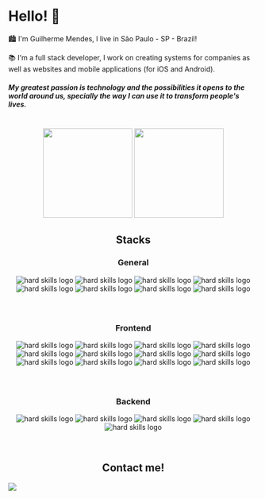 <div>
    <h1> Hello! 👋 </h1>
</div>

<p>🏙 I'm Guilherme Mendes, I live in São Paulo - SP - Brazil!</p>
<p>📚 I'm a full stack developer, I work on creating systems for companies as well as websites and mobile applications (for iOS and Android).</p>

<h5>
   My greatest passion is technology and the possibilities it opens to the world around us, specially the way I can
   use it to transform people's lives.
</h5>
&nbsp;

<div align="center">
   <img height="180em"
        src="https://github-readme-stats.vercel.app/api?username=Guiilhermendes&show_icons=true&theme=tokyonight" />
   <img height="180em"
       src="https://github-readme-stats.vercel.app/api/top-langs/?username=Guiilhermendes&layout=compact&theme=tokyonight&langs_count=7" />
</div>

<h2 style="text-align:center">Stacks</h2>

<h3 style="text-align:center">General</h2>
    <div align="center"
            style="text-align:center;margin-bottom:40px;padding-bottom:20px;border-bottom: 1px solid #FFF8">
            <img src="https://img.shields.io/badge/Git-101010?style=for-the-badge&logo=git&logoColor=F05032"
                alt='hard skills logo' />
            <img src="https://img.shields.io/badge/JavaScript-101010?style=for-the-badge&logo=javascript&logoColor=F7DF1E"
                alt='hard skills logo' />
            <img src="https://img.shields.io/badge/TypeScript-101010?style=for-the-badge&logo=typescript&logoColor=3178C6"
                alt='hard skills logo' />
            <img src="https://img.shields.io/badge/Python-101010?style=for-the-badge&logo=python&logoColor=ffdd54"
                alt='hard skills logo' />
            <img src="https://img.shields.io/badge/Vite-101010?style=for-the-badge&logo=vite&logoColor=54b9ff"
                alt='hard skills logo' />
            <img src="https://img.shields.io/badge/MongoDB-101010?style=for-the-badge&logo=mongodb&logoColor=2300ADD8"
                alt='hard skills logo' />
            <img src="https://img.shields.io/badge/Prisma-101010?style=for-the-badge&logo=prisma&logoColor=white"
                alt='hard skills logo' />
            <img src="https://img.shields.io/badge/AWS-101010?style=for-the-badge&logo=amazon&logoColor=2300ADD8"
                alt='hard skills logo' />
        </div>

<h3 style="text-align:center">Frontend</h2>
            <div align="center"
                style="text-align:center;margin-bottom:40px;padding-bottom:20px;border-bottom: 1px solid #FFF8">
                <img src="https://img.shields.io/badge/HTML5-101010?style=for-the-badge&logo=html5&logoColor=E34F26"
                    alt='hard skills logo' />
                <img src="https://img.shields.io/badge/CSS3-101010?style=for-the-badge&logo=css3&logoColor=1572B6"
                    alt='hard skills logo' />
                <img src="https://img.shields.io/badge/React.js-101010?style=for-the-badge&logo=react&logoColor=087ea4"
                    alt='hard skills logo' />
                <img src="https://img.shields.io/badge/ReactNative-101010?style=for-the-badge&logo=react&logoColor=61DAFB"
                    alt='hard skills logo' />
                <img src="https://img.shields.io/badge/React%20Router-101010?style=for-the-badge&logo=react-router&logoColor=CA4245"
                    alt='hard skills logo' />
                <img src="https://img.shields.io/badge/styled%20components-101010?style=for-the-badge&logo=styled-components&logoColor=DB7093"
                    alt='hard skills logo' />
                <img src="https://img.shields.io/badge/CSS%20Modules-101010?style=for-the-badge&logo=css-modules&logoColor=white"
                    alt='hard skills logo' />
                <img src="https://img.shields.io/badge/TailwindCss-101010?style=for-the-badge&logo=tailwind-css&logoColor=38bdf8"
                    alt='hard skills logo' />
                <img src="https://img.shields.io/badge/Hook%20Form-101010?style=for-the-badge&logo=react-hook-form&logoColor=EC5990"
                    alt='hard skills logo' />
                <img src="https://img.shields.io/badge/Expo-101010?style=for-the-badge&logo=expo&logoColor=gray"
                    alt='hard skills logo' />
                <img src="https://img.shields.io/badge/Axios-101010?style=for-the-badge&logo=axios&logoColor=5A29E4"
                    alt='hard skills logo' />
                <img src="https://img.shields.io/badge/Jest-101010?style=for-the-badge&logo=jest&logoColor=99415a"
                    alt='hard skills logo' />
            </div>

  <h3 style="text-align:center">Backend</h2>
                <div align="center"
                    style="text-align:center;margin-bottom:40px;padding-bottom:20px;border-bottom: 1px solid #FFF8">
                    <img src="https://img.shields.io/badge/Node-101010?style=for-the-badge&logo=node.js&logoColor=3f873f"
                        alt='hard skills logo' />
                    <img src="https://img.shields.io/badge/Express-101010?style=for-the-badge&logo=express&logoColor=2361DAFB"
                        alt='hard skills logo' />
                    <img src="https://img.shields.io/badge/Fastify-101010?style=for-the-badge&logo=fastify&logoColor=ffffff"
                        alt='hard skills logo' />
                    <img src="https://img.shields.io/badge/Zod-101010?style=for-the-badge&logo=zod&logoColor=3068b7"
                        alt='hard skills logo' />
                    <img src="https://img.shields.io/badge/Mocha-101010?style=for-the-badge&logo=mocha&logoColor=8d6748"
                        alt='hard skills logo' />
                </div>

  <h2 style="text-align:center">Contact me!
            </h3>

  <div>
                <a href="https://www.linkedin.com/in/guilhermemnds/" target="_blank"><img loading="lazy"
                        src="https://img.shields.io/badge/-LinkedIn-%230077B5?style=for-the-badge&logo=linkedin&logoColor=white"
                        target="_blank"></a>
            </div>
